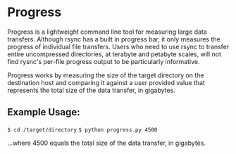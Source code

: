 # Progress

Progress is a lightweight command line tool for measuring large data transfers. Although rsync has a built in progress bar, it only measures the progress of individual file transfers. Users who need to use rsync to transfer entire uncompressed directories, at terabyte and petabyte scales, will not find rysnc's per-file progress output to be particularly informative.

Progress works by measuring the size of the target directory on the destination host and comparing it against a user provided value that represents the total size of the data transfer, in gigabytes.

## Example Usage:

`$ cd /target/directory`
`$ python progress.py 4500`

...where 4500 equals the total size of the data transfer, in gigabytes.
